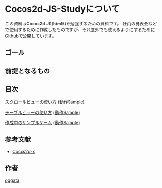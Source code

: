 Cocos2d-JS-Studyについて
=================

この資料はCocos2d-JS(html5)を勉強するための資料です。
社内の発表会などで使用するために作成したものですが、それ意外でも使えるようにするために
Githubで公開しています。

ゴール
-----------------

前提となるもの
-----------------

目次
-----------------
[スクロールビューの使い方](/ScrollView)
[(動作Sample)](http://oggata.github.io/Cocos2d-JS-Study/ScrollView/)

[テーブルビューの使い方](/TableView)
[(動作Sample)](http://oggata.github.io/Cocos2d-JS-Study/TableView/)

[作成中のサンプルゲーム](https://github.com/oggata/dungeon)
[(動作Sample)](http://oggata.github.io/dungeon/)

参考文献
-----------------
- [Cocos2d-x](http://www.cocos2d-x.org/)

作者
-----------------
[oggata](https://twitter.com/oggata)
